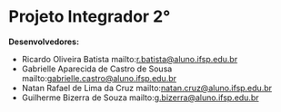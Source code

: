 # Projeto Integrador 2°

**Desenvolvedores:**
*  Ricardo Oliveira Batista mailto:r.batista@aluno.ifsp.edu.br
* Gabrielle Aparecida de Castro de Sousa mailto:gabrielle.castro@aluno.ifsp.edu.br
* Natan Rafael de Lima da Cruz mailto:natan.cruz@aluno.ifsp.edu.br
* Guilherme Bizerra de Souza mailto:g.bizerra@aluno.ifsp.edu.br
